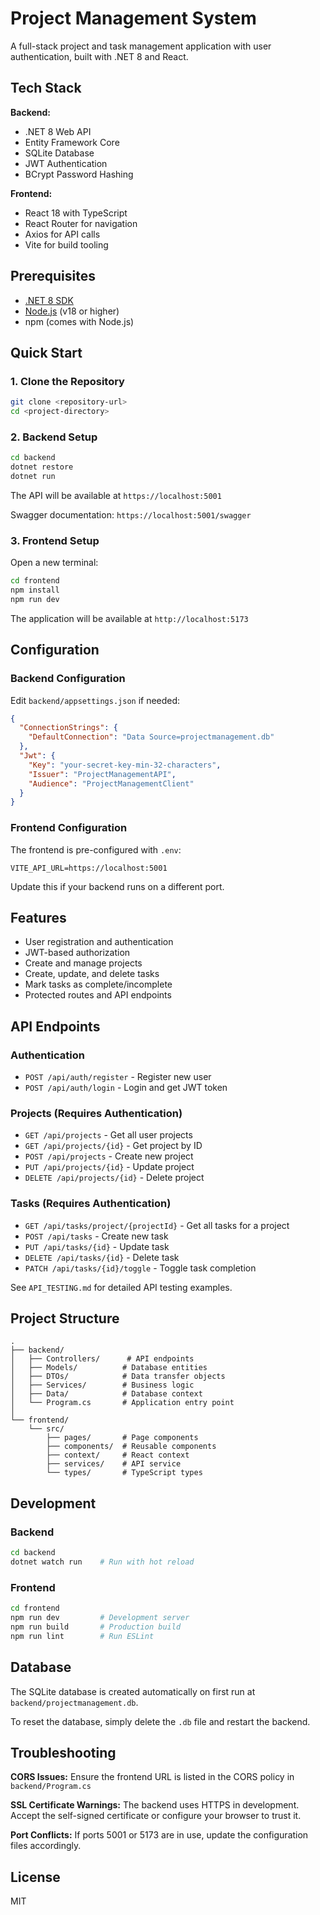 # Project Management System

A full-stack project and task management application with user authentication, built with .NET 8 and React.

## Tech Stack

**Backend:**
- .NET 8 Web API
- Entity Framework Core
- SQLite Database
- JWT Authentication
- BCrypt Password Hashing

**Frontend:**
- React 18 with TypeScript
- React Router for navigation
- Axios for API calls
- Vite for build tooling

## Prerequisites

- [.NET 8 SDK](https://dotnet.microsoft.com/download/dotnet/8.0)
- [Node.js](https://nodejs.org/) (v18 or higher)
- npm (comes with Node.js)

## Quick Start

### 1. Clone the Repository

```bash
git clone <repository-url>
cd <project-directory>
```

### 2. Backend Setup

```bash
cd backend
dotnet restore
dotnet run
```

The API will be available at `https://localhost:5001`

Swagger documentation: `https://localhost:5001/swagger`

### 3. Frontend Setup

Open a new terminal:

```bash
cd frontend
npm install
npm run dev
```

The application will be available at `http://localhost:5173`

## Configuration

### Backend Configuration

Edit `backend/appsettings.json` if needed:

```json
{
  "ConnectionStrings": {
    "DefaultConnection": "Data Source=projectmanagement.db"
  },
  "Jwt": {
    "Key": "your-secret-key-min-32-characters",
    "Issuer": "ProjectManagementAPI",
    "Audience": "ProjectManagementClient"
  }
}
```

### Frontend Configuration

The frontend is pre-configured with `.env`:

```
VITE_API_URL=https://localhost:5001
```

Update this if your backend runs on a different port.

## Features

- User registration and authentication
- JWT-based authorization
- Create and manage projects
- Create, update, and delete tasks
- Mark tasks as complete/incomplete
- Protected routes and API endpoints

## API Endpoints

### Authentication
- `POST /api/auth/register` - Register new user
- `POST /api/auth/login` - Login and get JWT token

### Projects (Requires Authentication)
- `GET /api/projects` - Get all user projects
- `GET /api/projects/{id}` - Get project by ID
- `POST /api/projects` - Create new project
- `PUT /api/projects/{id}` - Update project
- `DELETE /api/projects/{id}` - Delete project

### Tasks (Requires Authentication)
- `GET /api/tasks/project/{projectId}` - Get all tasks for a project
- `POST /api/tasks` - Create new task
- `PUT /api/tasks/{id}` - Update task
- `DELETE /api/tasks/{id}` - Delete task
- `PATCH /api/tasks/{id}/toggle` - Toggle task completion

See `API_TESTING.md` for detailed API testing examples.

## Project Structure

```
.
├── backend/
│   ├── Controllers/      # API endpoints
│   ├── Models/          # Database entities
│   ├── DTOs/            # Data transfer objects
│   ├── Services/        # Business logic
│   ├── Data/            # Database context
│   └── Program.cs       # Application entry point
│
└── frontend/
    └── src/
        ├── pages/       # Page components
        ├── components/  # Reusable components
        ├── context/     # React context
        ├── services/    # API service
        └── types/       # TypeScript types
```

## Development

### Backend

```bash
cd backend
dotnet watch run    # Run with hot reload
```

### Frontend

```bash
cd frontend
npm run dev         # Development server
npm run build       # Production build
npm run lint        # Run ESLint
```

## Database

The SQLite database is created automatically on first run at `backend/projectmanagement.db`.

To reset the database, simply delete the `.db` file and restart the backend.

## Troubleshooting

**CORS Issues:** Ensure the frontend URL is listed in the CORS policy in `backend/Program.cs`

**SSL Certificate Warnings:** The backend uses HTTPS in development. Accept the self-signed certificate or configure your browser to trust it.

**Port Conflicts:** If ports 5001 or 5173 are in use, update the configuration files accordingly.

## License

MIT
